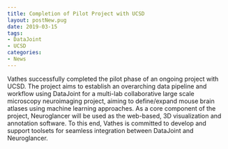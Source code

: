 ```yaml
---
title: Completion of Pilot Project with UCSD
layout: postNew.pug
date: 2019-03-15
tags:
- DataJoint
- UCSD
categories: 
- News
---
```

Vathes successfully completed the pilot phase of an ongoing project with UCSD. The project aims to establish an overarching data pipeline and workflow using DataJoint for a multi-lab collaborative large scale microscopy neuroimaging project, aiming to define/expand mouse brain atlases using machine learning approaches. As a core component of the project, Neuroglancer will be used as the web-based, 3D visualization and annotation software. To this end, Vathes is committed to develop and support toolsets for seamless integration between DataJoint and Neuroglancer.
